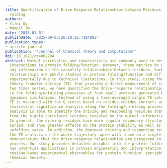 ```yaml
---
title: Quantification of Drive-Response Relationships between Residues during Protein
  Folding
authors:
- Yifei Qi
- Wonpil Im
date: '2013-01-01'
publishDate: '2025-09-05T20:10:26.718480Z'
publication_types:
- article-journal
publication: '*Journal of Chemical Theory and Computation*'
doi: 10.1021/ct4002784
abstract: Mutual correlation and cooperativity are commonly used to describe residue-residue
  interactions in protein folding/function. However, these metrics do not provide
  any information on the causality relationships between residues. Such drive-response
  relationships are poorly studied in protein folding/function and difficult to measure
  experimentally due to technical limitations. In this study, using the information
  theory transfer entropy (TE) that provides a direct measurement of causality between
  two times series, we have quantified the drive-response relationships between residues
  in the folding/unfolding processes of four small proteins generated by molecular
  dynamics simulations. Instead of using a time-averaged single TE value, the time-dependent
  TE is measured with the Q-scores based on residue-residue contacts and with the
  statistical significance analysis along the folding/unfolding processes. The TE
  analysis is able to identify the driving and responding residues that are different
  from the highly correlated residues revealed by the mutual information analysis.
  In general, the driving residues have more regular secondary structures, are more
  buried, and show greater effects on the protein stability as well as folding and
  unfolding rates. In addition, the dominant driving and responding residues from
  the TE analysis on the whole trajectory agree with those on a single folding event,
  demonstrating that the drive-response relationships are preserved in the nonequilibrium
  process. Our study provides detailed insights into the protein folding process and
  has potential applications in protein engineering and interpretation of time-dependent
  residue-based experimental observables for protein function. o̧pyright 2013 American
  Chemical Society.
---
```


